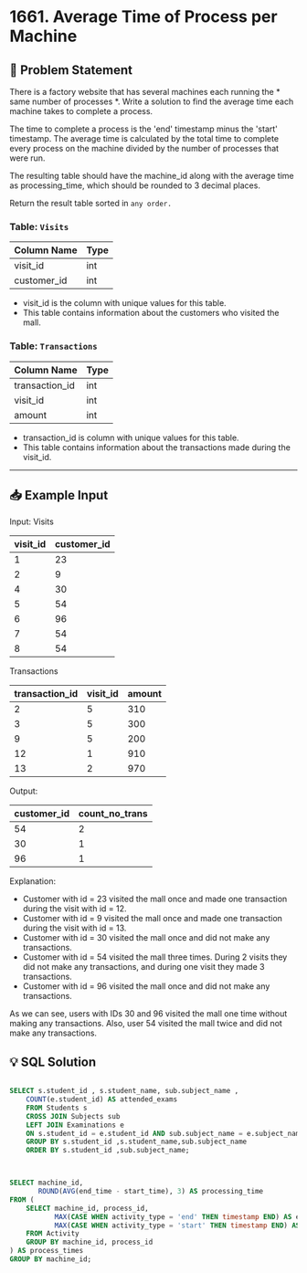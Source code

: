 # 1661. Average Time of Process per Machine

## 📝 Problem Statement
There is a factory website that has several machines each running the * same number of processes *. Write a solution to find the average time each machine takes to complete a process.

The time to complete a process is the 'end' timestamp minus the 'start' timestamp. The average time is calculated by the total time to complete every process on the machine divided by the number of processes that were run.

The resulting table should have the machine_id along with the average time as processing_time, which should be rounded to 3 decimal places.


Return the result table sorted in `any order.`


### Table: `Visits`

| Column Name | Type    |
|-------------|---------|
| visit_id    | int     |
| customer_id | int     |

 - visit_id is the column with unique values for this table.
 - This table contains information about the customers who visited the mall.
 

### Table: `Transactions`

| Column Name    | Type    |
|----------------|---------|
| transaction_id | int     |
| visit_id       | int     |
| amount         | int     |

 - transaction_id is column with unique values for this table.
 - This table contains information about the transactions made during the visit_id.

---

## 📥 Example Input
Input: 
Visits

| visit_id | customer_id |
|----------|-------------|
| 1        | 23          |
| 2        | 9           |
| 4        | 30          |
| 5        | 54          |
| 6        | 96          |
| 7        | 54          |
| 8        | 54          |

Transactions

| transaction_id | visit_id | amount |
|----------------|----------|--------|
| 2              | 5        | 310    |
| 3              | 5        | 300    |
| 9              | 5        | 200    |
| 12             | 1        | 910    |
| 13             | 2        | 970    |

Output: 

| customer_id | count_no_trans |
|-------------|----------------|
| 54          | 2              |
| 30          | 1              |
| 96          | 1              |

Explanation: 
 - Customer with id = 23 visited the mall once and made one transaction during the visit with id = 12.
 - Customer with id = 9 visited the mall once and made one transaction during the visit with id = 13.
 - Customer with id = 30 visited the mall once and did not make any transactions.
 - Customer with id = 54 visited the mall three times. During 2 visits they did not make any transactions, and during one visit they made 3 transactions.
 - Customer with id = 96 visited the mall once and did not make any transactions.

As we can see, users with IDs 30 and 96 visited the mall one time without making any transactions. Also, user 54 visited the mall twice and did not make any transactions.

## 💡 SQL Solution

```sql

SELECT s.student_id , s.student_name, sub.subject_name ,
    COUNT(e.student_id) AS attended_exams
    FROM Students s 
    CROSS JOIN Subjects sub 
    LEFT JOIN Examinations e
    ON s.student_id = e.student_id AND sub.subject_name = e.subject_name
    GROUP BY s.student_id ,s.student_name,sub.subject_name
    ORDER BY s.student_id ,sub.subject_name;



SELECT machine_id, 
       ROUND(AVG(end_time - start_time), 3) AS processing_time
FROM (
    SELECT machine_id, process_id,
           MAX(CASE WHEN activity_type = 'end' THEN timestamp END) AS end_time,
           MAX(CASE WHEN activity_type = 'start' THEN timestamp END) AS start_time
    FROM Activity
    GROUP BY machine_id, process_id
) AS process_times
GROUP BY machine_id;

